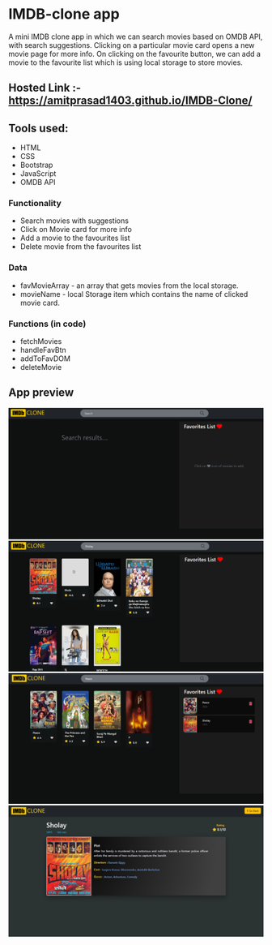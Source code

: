 # IMDB-clone app 

A mini IMDB clone app in which we can search movies based on OMDB API, with search suggestions. 
Clicking on a particular movie card opens a new movie page for more info.
On clicking on the favourite button, we can add a movie to the favourite list which is using local storage to store movies.  

## Hosted Link :- https://amitprasad1403.github.io/IMDB-Clone/

## Tools used:
* HTML
* CSS
* Bootstrap
* JavaScript
* OMDB API

### Functionality
* Search movies with suggestions
* Click on Movie card for more info
* Add a movie to the favourites list
* Delete movie from the favourites list

### Data 
* favMovieArray - an array that gets movies from the local storage. 
* movieName - local Storage item which contains the name of clicked movie card.

### Functions (in code)
* fetchMovies 
* handleFavBtn
* addToFavDOM
* deleteMovie 


## App preview

![image](https://github.com/amitprasad1403/IMDB-Clone/blob/main/IMDB1.png)
![image](https://github.com/amitprasad1403/IMDB-Clone/blob/main/IMDB2.png)
![image](https://github.com/amitprasad1403/IMDB-Clone/blob/main/IMDB3.png)
![image](https://github.com/amitprasad1403/IMDB-Clone/blob/main/IMDB4.png)
